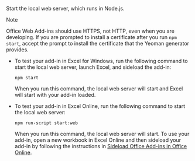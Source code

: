 
Start the local web server, which runs in Node.js.

> [!NOTE]
> Office Web Add-ins should use HTTPS, not HTTP, even when you are developing. If you are prompted to install a certificate after you run `npm start`, accept the prompt to install the certificate that the Yeoman generator provides. 

- To test your add-in in Excel for Windows, run the following command to start the local web server, launch Excel, and sideload the add-in:

    ```
    npm start
    ```

    When you run this command, the local web server will start and Excel will start with your add-in loaded.

- To test your add-in in Excel Online, run the following command to start the local web server:

    ```
    npm run-script start:web
    ```

    When you run this command, the local web server will start. To use your add-in, open a new workbook in Excel Online and then sideload your add-in by following the instructions in [Sideload Office Add-ins in Office Online](../testing/sideload-office-add-ins-for-testing.md#sideload-an-office-add-in-in-office-online).

